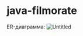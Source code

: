 # java-filmorate

ER-диаграмма: 
![Untitled](https://user-images.githubusercontent.com/108097219/226206087-32d05b18-02ed-4ded-9e47-95574a2f5e66.png)
